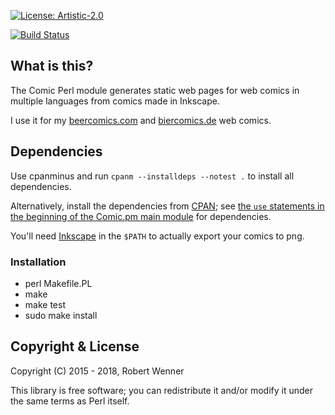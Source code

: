 [![License: Artistic-2.0](https://img.shields.io/badge/License-Perl-0298c3.svg)](https://opensource.org/licenses/Artistic-2.0)

[![Build Status](https://travis-ci.org/robertwenner/comics.png?branch=master)](https://travis-ci.org/robertwenner/comics)


## What is this?

The Comic Perl module generates static web pages for web comics in
multiple languages from comics made in Inkscape.

I use it for my [beercomics.com](https://beercomics.com) and
[biercomics.de](https://biercomics.de) web comics.


## Dependencies

Use cpanminus and run `cpanm --installdeps --notest .` to install all dependencies.

Alternatively, install the dependencies from [CPAN](https://cpan.org); see
[the `use` statements in the beginning of the Comic.pm main module](lib/Comic.pm)
for dependencies.

You'll need [Inkscape](https://inkscape.org) in the `$PATH` to actually
export your comics to png.


### Installation

- perl Makefile.PL
- make
- make test
- sudo make install


## Copyright & License

Copyright (C) 2015 - 2018, Robert Wenner

This library is free software; you can redistribute it and/or modify
it under the same terms as Perl itself.
